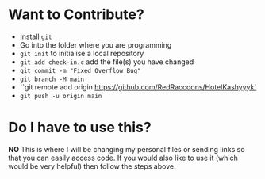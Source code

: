 # Want to Contribute?
- Install `git`
- Go into the folder where you are programming
- ``git init`` to initialise a local repository
- ``git add check-in.c`` add the file(s) you have changed
- ``git commit -m "Fixed Overflow Bug"``
- ``git branch -M main``
- ``git remote add origin https://github.com/RedRaccoons/HotelKashyyyk`
- ``git push -u origin main``

# Do I have to use this?
<b>NO</b> This is where I will be changing my personal files or sending links
so that you can easily access code. If you would also like to use it (which would be very helpful)
then follow the steps above.
